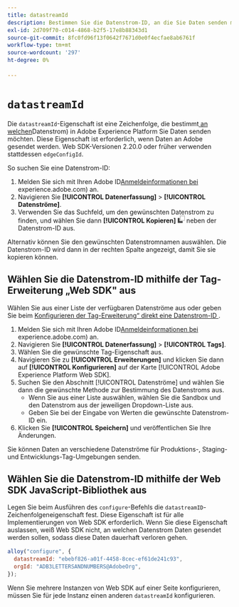 ```yaml
---
title: datastreamId
description: Bestimmen Sie die Datenstrom-ID, an die Sie Daten senden möchten.
exl-id: 2d709f70-c014-4868-b2f5-17e8b88343d1
source-git-commit: 8fc0fd96f13f0642f7671d0e0f4ecfae8ab6761f
workflow-type: tm+mt
source-wordcount: '297'
ht-degree: 0%

---
```


# `datastreamId`

Die `datastreamId`-Eigenschaft ist eine Zeichenfolge, die bestimmt[&#x200B; an welchen &#x200B;](../../../datastreams/overview.md)Datenstrom) in Adobe Experience Platform Sie Daten senden möchten. Diese Eigenschaft ist erforderlich, wenn Daten an Adobe gesendet werden. Web SDK-Versionen 2.20.0 oder früher verwenden stattdessen `edgeConfigId`.

So suchen Sie eine Datenstrom-ID:

1. Melden Sie sich mit Ihren Adobe ID[Anmeldeinformationen bei &#x200B;](https://experience.adobe.com)experience.adobe.com) an.
1. Navigieren Sie **[!UICONTROL Datenerfassung]** > **[!UICONTROL Datenströme]**.
1. Verwenden Sie das Suchfeld, um den gewünschten Datenstrom zu finden, und wählen Sie dann **[!UICONTROL Kopieren]** ![Kopieren](../../assets/copy.png) neben der Datenstrom-ID aus.

Alternativ können Sie den gewünschten Datenstromnamen auswählen. Die Datenstrom-ID wird dann in der rechten Spalte angezeigt, damit Sie sie kopieren können.

## Wählen Sie die Datenstrom-ID mithilfe der Tag-Erweiterung „Web SDK&quot; aus

Wählen Sie aus einer Liste der verfügbaren Datenströme aus oder geben Sie beim [Konfigurieren der Tag-Erweiterung“ direkt eine Datenstrom-ID &#x200B;](/help/tags/extensions/client/web-sdk/web-sdk-extension-configuration.md).

1. Melden Sie sich mit Ihren Adobe ID[Anmeldeinformationen bei &#x200B;](https://experience.adobe.com)experience.adobe.com) an.
1. Navigieren Sie **[!UICONTROL Datenerfassung]** > **[!UICONTROL Tags]**.
1. Wählen Sie die gewünschte Tag-Eigenschaft aus.
1. Navigieren Sie zu **[!UICONTROL Erweiterungen]** und klicken Sie dann auf **[!UICONTROL Konfigurieren]** auf der Karte [!UICONTROL Adobe Experience Platform Web SDK].
1. Suchen Sie den Abschnitt [!UICONTROL Datenströme] und wählen Sie dann die gewünschte Methode zur Bestimmung des Datenstroms aus.
   * Wenn Sie aus einer Liste auswählen, wählen Sie die Sandbox und den Datenstrom aus der jeweiligen Dropdown-Liste aus.
   * Geben Sie bei der Eingabe von Werten die gewünschte Datenstrom-ID ein.
1. Klicken Sie **[!UICONTROL Speichern]** und veröffentlichen Sie Ihre Änderungen.

Sie können Daten an verschiedene Datenströme für Produktions-, Staging- und Entwicklungs-Tag-Umgebungen senden.

## Wählen Sie die Datenstrom-ID mithilfe der Web SDK JavaScript-Bibliothek aus

Legen Sie beim Ausführen des `configure`-Befehls die `datastreamID`-Zeichenfolgeneigenschaft fest. Diese Eigenschaft ist für alle Implementierungen von Web SDK erforderlich. Wenn Sie diese Eigenschaft auslassen, weiß Web SDK nicht, an welchen Datenstrom Daten gesendet werden sollen, sodass diese Daten dauerhaft verloren gehen.

```js
alloy("configure", {
  datastreamId: "ebebf826-a01f-4458-8cec-ef61de241c93",
  orgId: "ADB3LETTERSANDNUMBERS@AdobeOrg",
});
```

Wenn Sie mehrere Instanzen von Web SDK auf einer Seite konfigurieren, müssen Sie für jede Instanz einen anderen `datastreamId` konfigurieren.
